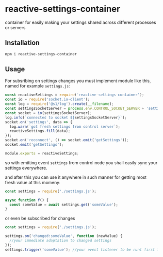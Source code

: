# reactive-settings-container
container for easily making your settings shared across different processes or servers

## Installation

```bash
npm i reactive-settings-container
```

## Usage

For subsribing on settings changes you must implement module like this, named for example `settings.js`:

```javascript
const reactiveSettings = require('reactive-settings-container');
const io = require('socket.io-client');
const log = require('@s1/log').create(__filename);
const settingsSocketServer = process.env.CONTROL_SOCKET_SERVER + 'settings';
const socket = io(settingsSocketServer);
log.info(`connected to socket ${settingsSocketServer}`);
socket.on('settings', data => {
  log.warn(`got fresh settings from control server`);
  reactiveSettings.fill(data);
});
socket.on('reconnect', () => socket.emit('getSettings'));
socket.emit('getSettings');

module.exports = reactiveSettings;
```

so with emitting event `settings` from control node you shall easily sync your settings everywhere. 

and after this you can use it anywhere in such manner for getting most fresh value at this momeny:

```javascript
const settings = require('./settings.js');

async function f() {
  const someValue = await settings.get('someValue');
}
```

or even be subscribed for changes

```javascript
const settings = require('./settings.js');

settings.on('changed:someValue', function (newValue) {
  //your immediate adaptation to changed settings 
});
settings.trigger('someValue'); //your event listener to be runt first time
```